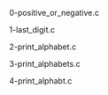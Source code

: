 0-positive_or_negative.c

1-last_digit.c

2-print_alphabet.c

3-print_alphabets.c

4-print_alphabt.c
